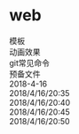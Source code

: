 # web
模板
<br/>
动画效果
<br/>
git常见命令
<br/>
预备文件
<br/>
2018-4-16
<br/>
2018/4/16/20:35
<br>
2018/4/16/20:40
<br>
2018/4/16/20:45
<br>
2018/4/16/20:50